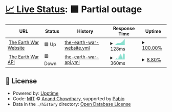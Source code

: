 # [📈 Live Status](https://status.kitki30.tk/): <!--live status--> **🟧 Partial outage**

<!--start: status pages-->
<!-- This summary is generated by Upptime (https://github.com/upptime/upptime) -->
<!-- Do not edit this manually, your changes will be overwritten -->
<!-- prettier-ignore -->
| URL | Status | History | Response Time | Uptime |
| --- | ------ | ------- | ------------- | ------ |
| <img alt="" src="https://icons.duckduckgo.com/ip3/www.kitki30.tk.ico" height="13"> [The Earth War Website](https://www.kitki30.tk) | 🟩 Up | [the-earth-war-website.yml](https://github.com/A-Kipl-Studio/Service-Status/commits/HEAD/history/the-earth-war-website.yml) | <details><summary><img alt="Response time graph" src="./graphs/the-earth-war-website/response-time-week.png" height="20"> 128ms</summary><br><a href="https://status.kitki30.tk/history/the-earth-war-website"><img alt="Response time 128" src="https://img.shields.io/endpoint?url=https%3A%2F%2Fraw.githubusercontent.com%2FA-Kipl-Studio%2FService-Status%2FHEAD%2Fapi%2Fthe-earth-war-website%2Fresponse-time.json"></a><br><a href="https://status.kitki30.tk/history/the-earth-war-website"><img alt="24-hour response time 128" src="https://img.shields.io/endpoint?url=https%3A%2F%2Fraw.githubusercontent.com%2FA-Kipl-Studio%2FService-Status%2FHEAD%2Fapi%2Fthe-earth-war-website%2Fresponse-time-day.json"></a><br><a href="https://status.kitki30.tk/history/the-earth-war-website"><img alt="7-day response time 128" src="https://img.shields.io/endpoint?url=https%3A%2F%2Fraw.githubusercontent.com%2FA-Kipl-Studio%2FService-Status%2FHEAD%2Fapi%2Fthe-earth-war-website%2Fresponse-time-week.json"></a><br><a href="https://status.kitki30.tk/history/the-earth-war-website"><img alt="30-day response time 128" src="https://img.shields.io/endpoint?url=https%3A%2F%2Fraw.githubusercontent.com%2FA-Kipl-Studio%2FService-Status%2FHEAD%2Fapi%2Fthe-earth-war-website%2Fresponse-time-month.json"></a><br><a href="https://status.kitki30.tk/history/the-earth-war-website"><img alt="1-year response time 128" src="https://img.shields.io/endpoint?url=https%3A%2F%2Fraw.githubusercontent.com%2FA-Kipl-Studio%2FService-Status%2FHEAD%2Fapi%2Fthe-earth-war-website%2Fresponse-time-year.json"></a></details> | <details><summary><a href="https://status.kitki30.tk/history/the-earth-war-website">100.00%</a></summary><a href="https://status.kitki30.tk/history/the-earth-war-website"><img alt="All-time uptime 100.00%" src="https://img.shields.io/endpoint?url=https%3A%2F%2Fraw.githubusercontent.com%2FA-Kipl-Studio%2FService-Status%2FHEAD%2Fapi%2Fthe-earth-war-website%2Fuptime.json"></a><br><a href="https://status.kitki30.tk/history/the-earth-war-website"><img alt="24-hour uptime 100.00%" src="https://img.shields.io/endpoint?url=https%3A%2F%2Fraw.githubusercontent.com%2FA-Kipl-Studio%2FService-Status%2FHEAD%2Fapi%2Fthe-earth-war-website%2Fuptime-day.json"></a><br><a href="https://status.kitki30.tk/history/the-earth-war-website"><img alt="7-day uptime 100.00%" src="https://img.shields.io/endpoint?url=https%3A%2F%2Fraw.githubusercontent.com%2FA-Kipl-Studio%2FService-Status%2FHEAD%2Fapi%2Fthe-earth-war-website%2Fuptime-week.json"></a><br><a href="https://status.kitki30.tk/history/the-earth-war-website"><img alt="30-day uptime 100.00%" src="https://img.shields.io/endpoint?url=https%3A%2F%2Fraw.githubusercontent.com%2FA-Kipl-Studio%2FService-Status%2FHEAD%2Fapi%2Fthe-earth-war-website%2Fuptime-month.json"></a><br><a href="https://status.kitki30.tk/history/the-earth-war-website"><img alt="1-year uptime 100.00%" src="https://img.shields.io/endpoint?url=https%3A%2F%2Fraw.githubusercontent.com%2FA-Kipl-Studio%2FService-Status%2FHEAD%2Fapi%2Fthe-earth-war-website%2Fuptime-year.json"></a></details>
| <img alt="" src="https://icons.duckduckgo.com/ip3/api.kitki30.tk.ico" height="13"> [The Earth War API](https://api.kitki30.tk) | 🟥 Down | [the-earth-war-api.yml](https://github.com/A-Kipl-Studio/Service-Status/commits/HEAD/history/the-earth-war-api.yml) | <details><summary><img alt="Response time graph" src="./graphs/the-earth-war-api/response-time-week.png" height="20"> 360ms</summary><br><a href="https://status.kitki30.tk/history/the-earth-war-api"><img alt="Response time 360" src="https://img.shields.io/endpoint?url=https%3A%2F%2Fraw.githubusercontent.com%2FA-Kipl-Studio%2FService-Status%2FHEAD%2Fapi%2Fthe-earth-war-api%2Fresponse-time.json"></a><br><a href="https://status.kitki30.tk/history/the-earth-war-api"><img alt="24-hour response time 433" src="https://img.shields.io/endpoint?url=https%3A%2F%2Fraw.githubusercontent.com%2FA-Kipl-Studio%2FService-Status%2FHEAD%2Fapi%2Fthe-earth-war-api%2Fresponse-time-day.json"></a><br><a href="https://status.kitki30.tk/history/the-earth-war-api"><img alt="7-day response time 360" src="https://img.shields.io/endpoint?url=https%3A%2F%2Fraw.githubusercontent.com%2FA-Kipl-Studio%2FService-Status%2FHEAD%2Fapi%2Fthe-earth-war-api%2Fresponse-time-week.json"></a><br><a href="https://status.kitki30.tk/history/the-earth-war-api"><img alt="30-day response time 360" src="https://img.shields.io/endpoint?url=https%3A%2F%2Fraw.githubusercontent.com%2FA-Kipl-Studio%2FService-Status%2FHEAD%2Fapi%2Fthe-earth-war-api%2Fresponse-time-month.json"></a><br><a href="https://status.kitki30.tk/history/the-earth-war-api"><img alt="1-year response time 360" src="https://img.shields.io/endpoint?url=https%3A%2F%2Fraw.githubusercontent.com%2FA-Kipl-Studio%2FService-Status%2FHEAD%2Fapi%2Fthe-earth-war-api%2Fresponse-time-year.json"></a></details> | <details><summary><a href="https://status.kitki30.tk/history/the-earth-war-api">8.80%</a></summary><a href="https://status.kitki30.tk/history/the-earth-war-api"><img alt="All-time uptime 8.80%" src="https://img.shields.io/endpoint?url=https%3A%2F%2Fraw.githubusercontent.com%2FA-Kipl-Studio%2FService-Status%2FHEAD%2Fapi%2Fthe-earth-war-api%2Fuptime.json"></a><br><a href="https://status.kitki30.tk/history/the-earth-war-api"><img alt="24-hour uptime 12.38%" src="https://img.shields.io/endpoint?url=https%3A%2F%2Fraw.githubusercontent.com%2FA-Kipl-Studio%2FService-Status%2FHEAD%2Fapi%2Fthe-earth-war-api%2Fuptime-day.json"></a><br><a href="https://status.kitki30.tk/history/the-earth-war-api"><img alt="7-day uptime 8.80%" src="https://img.shields.io/endpoint?url=https%3A%2F%2Fraw.githubusercontent.com%2FA-Kipl-Studio%2FService-Status%2FHEAD%2Fapi%2Fthe-earth-war-api%2Fuptime-week.json"></a><br><a href="https://status.kitki30.tk/history/the-earth-war-api"><img alt="30-day uptime 8.80%" src="https://img.shields.io/endpoint?url=https%3A%2F%2Fraw.githubusercontent.com%2FA-Kipl-Studio%2FService-Status%2FHEAD%2Fapi%2Fthe-earth-war-api%2Fuptime-month.json"></a><br><a href="https://status.kitki30.tk/history/the-earth-war-api"><img alt="1-year uptime 8.80%" src="https://img.shields.io/endpoint?url=https%3A%2F%2Fraw.githubusercontent.com%2FA-Kipl-Studio%2FService-Status%2FHEAD%2Fapi%2Fthe-earth-war-api%2Fuptime-year.json"></a></details>

<!--end: status pages-->

## 📄 License

- Powered by: [Upptime](https://github.com/upptime/upptime)
- Code: [MIT](./LICENSE) © [Anand Chowdhary](https://anandchowdhary.com), supported by [Pabio](https://pabio.com)
- Data in the `./history` directory: [Open Database License](https://opendatacommons.org/licenses/odbl/1-0/)
